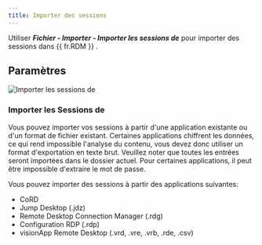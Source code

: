 ```yaml
---
title: Importer des sessions
---
```

Utiliser ***Fichier - Importer - Importer les sessions de*** pour importer des sessions dans {{ fr.RDM }} . 

## Paramètres 

![Importer les sessions de](https://webdevolutions.azureedge.net/docs/fr/rdm/mac/clip4027.png) 

### Importer les Sessions de 

Vous pouvez importer vos sessions à partir d'une application existante ou d'un format de fichier existant. Certaines applications chiffrent les données, ce qui rend impossible l'analyse du contenu, vous devez donc utiliser un format d'exportation en texte brut. Veuillez noter que toutes les entrées seront importées dans le dossier actuel. Pour certaines applications, il peut être impossible d'extraire le mot de passe.  

Vous pouvez importer des sessions à partir des applications suivantes:  

* CoRD 
* Jump Desktop (.jdz) 
* Remote Desktop Connection Manager (.rdg) 
* Configuration RDP (.rdp) 
* visionApp Remote Desktop (.vrd, .vre, .vrb, .rde, .csv) 

